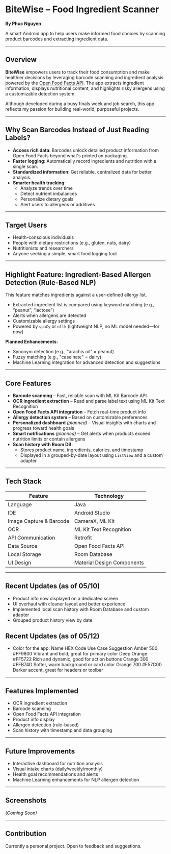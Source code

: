 ﻿# BiteWise – Food Ingredient Scanner
**By Phuc Nguyen**

A smart Android app to help users make informed food choices by scanning product barcodes and extracting ingredient data.

---

## Overview

**BiteWise** empowers users to track their food consumption and make healthier decisions by leveraging barcode scanning and ingredient analysis powered by the [Open Food Facts API](https://world.openfoodfacts.org/). The app extracts ingredient information, displays nutritional content, and highlights risky allergens using a customizable detection system.

Although developed during a busy finals week and job search, this app reflects my passion for building real-world, purposeful projects.

---

## Why Scan Barcodes Instead of Just Reading Labels?

- **Access rich data**: Barcodes unlock detailed product information from Open Food Facts beyond what's printed on packaging.
- **Faster logging**: Automatically record ingredients and nutrition with a single scan.
- **Standardized information**: Get reliable, centralized data for better analysis.
- **Smarter health tracking**:
    - Analyze trends over time
    - Detect nutrient imbalances
    - Personalize dietary goals
    - Alert users to allergens or additives

---

## Target Users

- Health-conscious individuals
- People with dietary restrictions (e.g., gluten, nuts, dairy)
- Nutritionists and researchers
- Anyone seeking a simple, smart food logging tool

---

## Highlight Feature: Ingredient-Based Allergen Detection (Rule-Based NLP)

This feature matches ingredients against a user-defined allergy list.

- Extracted ingredient list is compared using keyword matching (e.g., “peanut”, “lactose”)
- Alerts when allergens are detected
- Customizable allergy settings
- Powered by `spaCy` or `nltk` (lightweight NLP, no ML model needed—for now)

**Planned Enhancements**:
- Synonym detection (e.g., "arachis oil" = peanut)
- Fuzzy matching (e.g., "caseinate" = dairy)
- Machine Learning integration for advanced detection and suggestions

---

## Core Features

- **Barcode scanning** – Fast, reliable scan with ML Kit Barcode API
- **OCR ingredient extraction** – Read and parse label text using ML Kit Text Recognition
- **Open Food Facts API integration** – Fetch real-time product info
- **Allergy detection system** – Based on customizable preferences
- **Personalized dashboard** *(planned)* – Visual insights with charts and progress toward health goals
- **Smart notifications** *(planned)* – Get alerts when products exceed nutrition limits or contain allergens
- **Scan history with Room DB**:
    - Stores product name, ingredients, calories, and timestamp
    - Displayed in a grouped-by-date layout using `ListView` and a custom adapter

---

## Tech Stack

| Feature                  | Technology                   |
|--------------------------|------------------------------|
| Language                 | Java                         |
| IDE                      | Android Studio               |
| Image Capture & Barcode | CameraX, ML Kit              |
| OCR                     | ML Kit Text Recognition      |
| API Communication       | Retrofit                     |
| Data Source             | Open Food Facts API          |
| Local Storage           | Room Database                |
| UI Design               | Material Design Components   |

---

## Recent Updates (as of 05/10)

- Product info now displayed on a dedicated screen
- UI overhaul with cleaner layout and better experience
- Implemented local scan history with Room Database and custom adapter
- Grouped product history view by date

## Recent Updates (as of 05/12)
- Color for the app:
  Name	HEX Code	Use Case Suggestion
  Amber 500	#FF9800	Vibrant and bold, great for primary color
  Deep Orange	#FF5722	Rich and dynamic, good for action buttons
  Orange 300	#FFB74D	Softer, warm background or card color
  Orange 700	#F57C00	Darker accent, great for headers or toolbar

---

## Features Implemented

- OCR ingredient extraction
- Barcode scanning
- Open Food Facts API integration
- Product info display
- Allergen detection (rule-based)
- Scan history with timestamp and data grouping

---

## Future Improvements

- Interactive dashboard for nutrition analysis
- Visual intake charts (daily/weekly/monthly)
- Health goal recommendations and alerts
- Machine Learning enhancements for NLP allergen detection

---

## Screenshots

*(Coming Soon)*

---

## Contribution

Currently a personal project. Open to feedback and suggestions.
